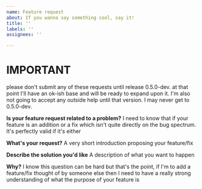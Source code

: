 ```yaml
---
name: Feature request
about: If you wanna say something cool, say it!
title: ''
labels: ''
assignees: ''

---
```


# **IMPORTANT**
please don't submit any of these requests until release 0.5.0-dev. at that point I'll have an ok-ish base and will be ready to expand upon it. I'm also not going to accept any outside help until that version. I may never get to 0.5.0-dev.

**Is your feature request related to a problem?**
I need to know that if your feature is an addition or a fix which isn't quite directly on the bug spectrum. It's perfectly valid if it's either

**What's your request?**
A very short introduction proposing your feature/fix

**Describe the solution you'd like**
A description of what you want to happen

**Why?**
I know this question can be hard but that's the point, if I'm to add a feature/fix thought of by someone else then I need to have a really strong understanding of what the purpose of your feature is
